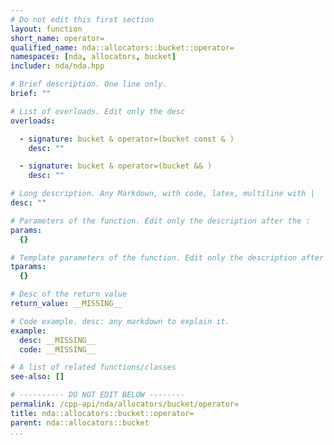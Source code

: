 ```yaml
---
# Do not edit this first section
layout: function
short_name: operator=
qualified_name: nda::allocators::bucket::operator=
namespaces: [nda, allocators, bucket]
includer: nda/nda.hpp

# Brief description. One line only.
brief: ""

# List of overloads. Edit only the desc
overloads:

  - signature: bucket & operator=(bucket const & )
    desc: ""

  - signature: bucket & operator=(bucket && )
    desc: ""

# Long description. Any Markdown, with code, latex, multiline with |
desc: ""

# Parameters of the function. Edit only the description after the :
params:
  {}

# Template parameters of the function. Edit only the description after the :
tparams:
  {}

# Desc of the return value
return_value: __MISSING__

# Code example. desc: any markdown to explain it.
example:
  desc: __MISSING__
  code: __MISSING__

# A list of related functions/classes
see-also: []

# ---------- DO NOT EDIT BELOW --------
permalink: /cpp-api/nda/allocators/bucket/operator=
title: nda::allocators::bucket::operator=
parent: nda::allocators::bucket
...
```


